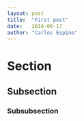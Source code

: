 ```yaml
---
layout: post
title:  "First post"
date:   2016-06-17
author: "Carlos Espino"
---
```


# Section
## Subsection
### Subsubsection